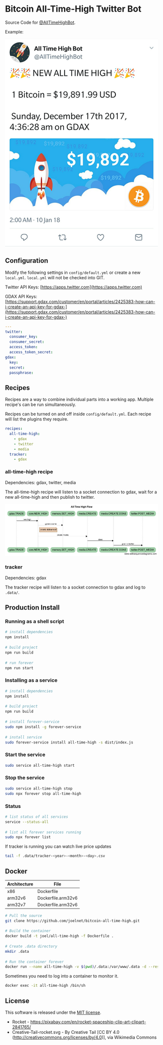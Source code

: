 # Bitcoin All-Time-High Twitter Bot

Source Code for [@AllTimeHighBot](https://twitter.com/AllTimeHighBot).

Example:

![Bitcoin All-Time-High Tweet](./images/tweet.png 'Bitcoin All-Time-High Tweet')

## Configuration

Modify the following settings in `config/default.yml` or create a new `local.yml`. `local.yml` will not be checked into GIT.

Twitter API Keys: [https://apps.twitter.com](https://apps.twitter.com)

GDAX API Keys: [https://support.gdax.com/customer/en/portal/articles/2425383-how-can-i-create-an-api-key-for-gdax-](https://support.gdax.com/customer/en/portal/articles/2425383-how-can-i-create-an-api-key-for-gdax-)

```yaml
---
twitter:
  consumer_key:
  consumer_secret:
  access_token:
  access_token_secret:
gdax:
  key:
  secret:
  passphrase:
```

## Recipes

Recipes are a way to combine individual parts into a working app. Multiple recipe's can be run simultaneously.

Recipes can be turned on and off inside `config/default.yml`. Each recipe will list the plugins they require.

```yaml
recipes:
  all-time-high:
    - gdax
    - twitter
    - media
  tracker:
    - gdax
```

### all-time-high recipe

Dependencies: gdax, twitter, media

The all-time-high recipe will listen to a socket connection to gdax, wait for a new all-time-high and then publish to twitter.

![All Time High Sequence Diagram](./images/All%20Time%20High%20Flow.png 'All Time High Sequence Diagram')

### tracker

Dependencies: gdax

The tracker recipe will listen to a socket connection to gdax and log to `.data/`.

## Production Install

### Running as a shell script

```bash
# install dependencies
npm install

# build project
npm run build

# run forever
npm run start
```

### Installing as a service

```bash
# install dependencies
npm install

# build project
npm run build

# install forever-service
sudo npm install -g forever-service

# install service
sudo forever-service install all-time-high -s dist/index.js
```

### Start the service

```bash
sudo service all-time-high start
```

### Stop the service

```bash
sudo service all-time-high stop
sudo npx forever stop all-time-high
```

### Status

```bash
# list status of all services
service --status-all

# list all forever services running
sudo npx forever list
```

If tracker is running you can watch live price updates

```bash
tail -f .data/tracker-<year>-<month>-<day>.csv
```

## Docker

| Architecture | File               |
| ------------ | ------------------ |
| x86          | Dockerfile         |
| arm32v6      | Dockerfile.arm32v6 |
| arm32v7      | Dockerfile.arm32v6 |

```bash
# Pull the source
git clone https://github.com/joelnet/bitcoin-all-time-high.git

# Build the container
docker build -t joel/all-time-high -f Dockerfile .

# Create .data directory
mkdir .data

# Run the container forever
docker run --name all-time-high -v $(pwd)/.data:/var/www/.data -d --restart unless-stopped joel/all-time-high
```

Sometimes you need to log into a container to monitor it.

```bash
docker exec -it all-time-high /bin/sh
```

## License

This software is released under the [MIT license](LICENSE).

- Rocket - https://pixabay.com/en/rocket-spaceship-clip-art-clipart-2841765/
- Creative-Tail-rocket.svg - By Creative Tail [CC BY 4.0 (http://creativecommons.org/licenses/by/4.0)], via Wikimedia Commons
